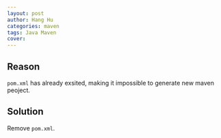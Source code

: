 ```yaml
---
layout: post
author: Hang Hu
categories: maven
tags: Java Maven 
cover: 
---
```



## Reason

`pom.xml` has already exsited, making it impossible to generate new maven peoject.

## Solution

Remove `pom.xml`.
